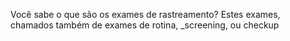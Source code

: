 
Você sabe o que são os exames de rastreamento?
Estes exames, chamados também de exames de rotina, _screening, ou checkup
<!--stackedit_data:
eyJoaXN0b3J5IjpbMTMzNzk2ODU1XX0=
-->